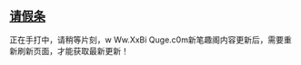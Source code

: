 ## [请假条](https://www.xxbiquge.com/11_11207/9194781.html)
正在手打中，请稍等片刻，w Ww.XxBi Quge.c0m新笔趣阁内容更新后，需要重新刷新页面，才能获取最新更新！
